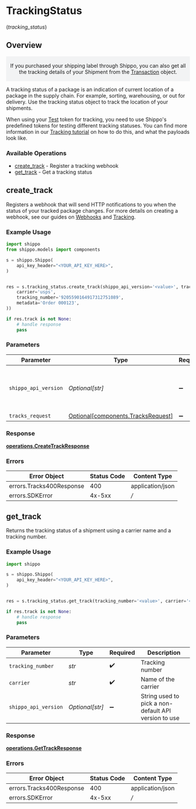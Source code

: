 # TrackingStatus
(*tracking_status*)

## Overview

<p style="text-align: center; background-color: #F2F3F4;"></br>
If you purchased your shipping label through Shippo, you can also get all the tracking details of your Shipment 
from the <a href="#tag/Transactions">Transaction</a> object.
</br></br></p>
A tracking status of a package is an indication of current location of a package in the supply chain. For example,  sorting, warehousing, or out for delivery. Use the tracking status object to track the location of your shipments.

When using your <a href="https://docs.goshippo.com/docs/guides_general/authentication/">Test</a> token for tracking, you need to use Shippo's 
predefined tokens for testing different tracking statuses. You can find more information in our 
<a href="https://docs.goshippo.com/docs/tracking/tracking/">Tracking tutorial</a> on how to do this, and what the 
payloads look like.      
<SchemaDefinition schemaRef="#/components/schemas/Track"/>

### Available Operations

* [create_track](#create_track) - Register a tracking webhook
* [get_track](#get_track) - Get a tracking status

## create_track

Registers a webhook that will send HTTP notifications to you when the status of your tracked package changes. For more details on creating a webhook, see our guides on <a href="https://docs.goshippo.com/docs/tracking/webhooks/">Webhooks</a> and <a href="https://docs.goshippo.com/docs/tracking/tracking/">Tracking</a>.

### Example Usage

```python
import shippo
from shippo.models import components

s = shippo.Shippo(
    api_key_header="<YOUR_API_KEY_HERE>",
)


res = s.tracking_status.create_track(shippo_api_version='<value>', tracks_request=components.TracksRequest(
    carrier='usps',
    tracking_number='9205590164917312751089',
    metadata='Order 000123',
))

if res.track is not None:
    # handle response
    pass

```

### Parameters

| Parameter                                                                      | Type                                                                           | Required                                                                       | Description                                                                    |
| ------------------------------------------------------------------------------ | ------------------------------------------------------------------------------ | ------------------------------------------------------------------------------ | ------------------------------------------------------------------------------ |
| `shippo_api_version`                                                           | *Optional[str]*                                                                | :heavy_minus_sign:                                                             | String used to pick a non-default API version to use                           |
| `tracks_request`                                                               | [Optional[components.TracksRequest]](../../models/components/tracksrequest.md) | :heavy_minus_sign:                                                             | N/A                                                                            |


### Response

**[operations.CreateTrackResponse](../../models/operations/createtrackresponse.md)**
### Errors

| Error Object             | Status Code              | Content Type             |
| ------------------------ | ------------------------ | ------------------------ |
| errors.Tracks400Response | 400                      | application/json         |
| errors.SDKError          | 4x-5xx                   | */*                      |

## get_track

Returns the tracking status of a shipment using a carrier name and a tracking number.

### Example Usage

```python
import shippo

s = shippo.Shippo(
    api_key_header="<YOUR_API_KEY_HERE>",
)


res = s.tracking_status.get_track(tracking_number='<value>', carrier='<value>', shippo_api_version='<value>')

if res.track is not None:
    # handle response
    pass

```

### Parameters

| Parameter                                            | Type                                                 | Required                                             | Description                                          |
| ---------------------------------------------------- | ---------------------------------------------------- | ---------------------------------------------------- | ---------------------------------------------------- |
| `tracking_number`                                    | *str*                                                | :heavy_check_mark:                                   | Tracking number                                      |
| `carrier`                                            | *str*                                                | :heavy_check_mark:                                   | Name of the carrier                                  |
| `shippo_api_version`                                 | *Optional[str]*                                      | :heavy_minus_sign:                                   | String used to pick a non-default API version to use |


### Response

**[operations.GetTrackResponse](../../models/operations/gettrackresponse.md)**
### Errors

| Error Object             | Status Code              | Content Type             |
| ------------------------ | ------------------------ | ------------------------ |
| errors.Tracks400Response | 400                      | application/json         |
| errors.SDKError          | 4x-5xx                   | */*                      |
